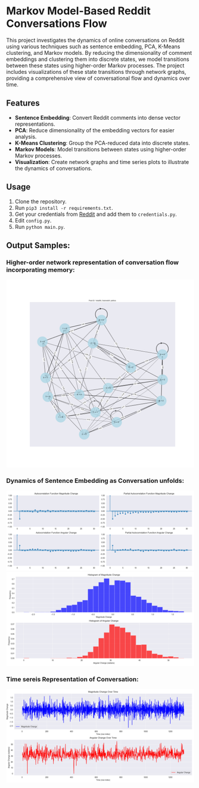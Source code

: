 # Markov Model-Based Reddit Conversations Flow

This project investigates the dynamics of online conversations on Reddit using various techniques such as sentence embedding, PCA, K-Means clustering, and Markov models. By reducing the dimensionality of comment embeddings and clustering them into discrete states, we model transitions between these states using higher-order Markov processes. The project includes visualizations of these state transitions through network graphs, providing a comprehensive view of conversational flow and dynamics over time.

## Features
- **Sentence Embedding**: Convert Reddit comments into dense vector representations.
- **PCA**: Reduce dimensionality of the embedding vectors for easier analysis.
- **K-Means Clustering**: Group the PCA-reduced data into discrete states.
- **Markov Models**: Model transitions between states using higher-order Markov processes.
- **Visualization**: Create network graphs and time series plots to illustrate the dynamics of conversations.


## Usage
1. Clone the repository.
2. Run `pip3 install -r requirements.txt`.
3. Get your credentials from [Reddit](https://www.reddit.com/prefs/apps) and add them to `credentials.py`.
4. Edit `config.py`.
5. Run `python main.py`.

## Output Samples:

### Higher-order network representation of conversation flow incorporating memory:

![Screenshot](result/plot_post_1eta0fd_subreddit_politics_Network.png)

### Dynamics of Sentence Embedding as Conversation unfolds: 

![Screenshot](result/plot_post_1eta0fd_subreddit_politics_angular_magnitude_correlation.png)
![Screenshot](result/plot_post_1eta0fd_subreddit_politics_angular_magnitude_histogram.png)

### Time sereis Representation of Conversation: 

![Screenshot](result/plot_post_1eta0fd_subreddit_politics_angular_magnitude_timeseries.png)



